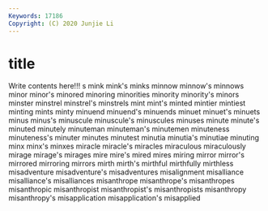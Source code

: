 ```yaml
---
Keywords: 17186
Copyright: (C) 2020 Junjie Li
---
```


# title

Write contents here!!!
s 
mink 
mink's 
minks
minnow 
minnow's 
minnows 
minor 
minor's 
minored 
minoring 
minorities 
minority 
minority's
minors 
minster 
minstrel 
minstrel's 
minstrels 
mint 
mint's 
minted 
mintier 
mintiest
minting 
mints 
minty 
minuend 
minuend's 
minuends 
minuet 
minuet's 
minuets 
minus
minus's 
minuscule 
minuscule's 
minuscules 
minuses 
minute 
minute's 
minuted 
minutely 
minuteman
minuteman's 
minutemen 
minuteness 
minuteness's 
minuter 
minutes 
minutest 
minutia 
minutia's 
minutiae
minuting 
minx 
minx's 
minxes 
miracle 
miracle's 
miracles 
miraculous 
miraculously 
mirage
mirage's 
mirages 
mire 
mire's 
mired 
mires 
miring 
mirror 
mirror's 
mirrored
mirroring 
mirrors 
mirth 
mirth's 
mirthful 
mirthfully 
mirthless 
misadventure 
misadventure's 
misadventures
misalignment 
misalliance 
misalliance's 
misalliances 
misanthrope 
misanthrope's 
misanthropes 
misanthropic 
misanthropist 
misanthropist's
misanthropists 
misanthropy 
misanthropy's 
misapplication 
misapplication's 
misapplied 
